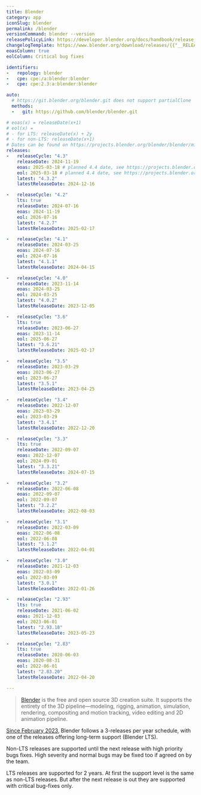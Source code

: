 ```yaml
---
title: Blender
category: app
iconSlug: blender
permalink: /blender
versionCommand: blender --version
releasePolicyLink: https://developer.blender.org/docs/handbook/release_process/release_cycle/
changelogTemplate: https://www.blender.org/download/releases/{{"__RELEASE_CYCLE__" | replace:'.','-'}}/
eoasColumn: true
eolColumn: Critical bug fixes

identifiers:
-   repology: blender
-   cpe: cpe:/a:blender:blender
-   cpe: cpe:2.3:a:blender:blender

auto:
  # https://git.blender.org/blender.git does not support partialClone
  methods:
  -   git: https://github.com/blender/blender.git

# eoas(x) = releaseDate(x+1)
# eol(x) =
# - for LTS: releaseDate(x) + 2y
# - for non-LTS: releaseDate(x+1)
# Dates can be found on https://projects.blender.org/blender/blender/milestones.
releases:
-   releaseCycle: "4.3"
    releaseDate: 2024-11-19
    eoas: 2025-03-18 # planned 4.4 date, see https://projects.blender.org/blender/blender/milestone/24
    eol: 2025-03-18 # planned 4.4 date, see https://projects.blender.org/blender/blender/milestone/24
    latest: "4.3.2"
    latestReleaseDate: 2024-12-16

-   releaseCycle: "4.2"
    lts: true
    releaseDate: 2024-07-16
    eoas: 2024-11-19
    eol: 2026-07-16
    latest: "4.2.7"
    latestReleaseDate: 2025-02-17

-   releaseCycle: "4.1"
    releaseDate: 2024-03-25
    eoas: 2024-07-16
    eol: 2024-07-16
    latest: "4.1.1"
    latestReleaseDate: 2024-04-15

-   releaseCycle: "4.0"
    releaseDate: 2023-11-14
    eoas: 2024-03-25
    eol: 2024-03-25
    latest: "4.0.2"
    latestReleaseDate: 2023-12-05

-   releaseCycle: "3.6"
    lts: true
    releaseDate: 2023-06-27
    eoas: 2023-11-14
    eol: 2025-06-27
    latest: "3.6.21"
    latestReleaseDate: 2025-02-17

-   releaseCycle: "3.5"
    releaseDate: 2023-03-29
    eoas: 2023-06-27
    eol: 2023-06-27
    latest: "3.5.1"
    latestReleaseDate: 2023-04-25

-   releaseCycle: "3.4"
    releaseDate: 2022-12-07
    eoas: 2023-03-29
    eol: 2023-03-29
    latest: "3.4.1"
    latestReleaseDate: 2022-12-20

-   releaseCycle: "3.3"
    lts: true
    releaseDate: 2022-09-07
    eoas: 2022-12-07
    eol: 2024-09-01
    latest: "3.3.21"
    latestReleaseDate: 2024-07-15

-   releaseCycle: "3.2"
    releaseDate: 2022-06-08
    eoas: 2022-09-07
    eol: 2022-09-07
    latest: "3.2.2"
    latestReleaseDate: 2022-08-03

-   releaseCycle: "3.1"
    releaseDate: 2022-03-09
    eoas: 2022-06-08
    eol: 2022-06-08
    latest: "3.1.2"
    latestReleaseDate: 2022-04-01

-   releaseCycle: "3.0"
    releaseDate: 2021-12-03
    eoas: 2022-03-09
    eol: 2022-03-09
    latest: "3.0.1"
    latestReleaseDate: 2022-01-26

-   releaseCycle: "2.93"
    lts: true
    releaseDate: 2021-06-02
    eoas: 2021-12-03
    eol: 2023-06-01
    latest: "2.93.18"
    latestReleaseDate: 2023-05-23

-   releaseCycle: "2.83"
    lts: true
    releaseDate: 2020-06-03
    eoas: 2020-08-31
    eol: 2022-06-01
    latest: "2.83.20"
    latestReleaseDate: 2022-04-20

---
```


> [Blender](https://www.blender.org/) is the free and open source 3D creation suite. It supports the
> entirety of the 3D pipeline—modeling, rigging, animation, simulation, rendering, compositing and
> motion tracking, video editing and 2D animation pipeline.

[Since February 2023](https://code.blender.org/2023/02/blender-release-cycle-update/#new-release-schedule),
Blender follows a 3-releases per year schedule, with one of the releases offering long-term support (Blender LTS).

Non-LTS releases are supported until the next release with high priority bugs fixes. High severity and normal bugs
may be fixed too if agreed on by the team.

LTS releases are supported for 2 years. At first the support level is the same as non-LTS releases. But after the next
release is out they are supported with critical bug-fixes only.
